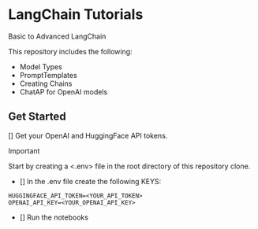 # LangChain Tutorials
Basic to Advanced LangChain

This repository includes the following:
- Model Types
- PromptTemplates
- Creating Chains
- ChatAP for OpenAI models

## Get Started

[] Get your OpenAI and HuggingFace API tokens.

> [!IMPORTANT]  
> Start by creating a <.env> file in the root directory of this repository clone.

- [] In the .env file create the following KEYS:
```
HUGGINGFACE_API_TOKEN=<YOUR_API_TOKEN>
OPENAI_API_KEY=<YOUR_OPENAI_API_KEY>
```
- [] Run the notebooks 
